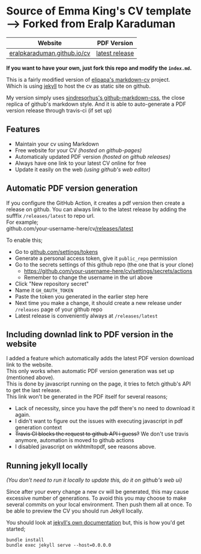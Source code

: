 [eralpkaraduman.github.io/cv]: https://eralpkaraduman.github.io/cv
[latest release]: https://github.com/eralpkaraduman/cv/releases/latest

# Source of Emma King's CV template --> Forked from Eralp Karaduman

| Website                       | PDF Version      |
|----------------------------   |------------------|
| [eralpkaraduman.github.io/cv] | [latest release] |

**If you want to have your own, just fork this repo and modify the `index.md`.**

This is a fairly modified version of
[elipapa's markdown-cv](http://elipapa.github.io/markdown-cv) project.  
Which is using [jekyll](https://jekyllrb.com) to host the cv as static site on github.

My version simply uses
[sindresorhus's github-markdown-css](https://github.com/sindresorhus/github-markdown-css), the close
replica of github's markdown style. And it is able to auto-generate a PDF version release through travis-ci (if set up)


## Features
- Maintain your cv using Markdown
- Free website for your CV _(hosted on github-pages)_
- Automaticaly updated PDF version _(hosted on github releases)_
- Always have one link to your latest CV online for free
- Update it easily on the web _(using github's web editor)_


## Automatic PDF version generation

If you configure the GitHub Action, it creates a pdf version then create a release on github. You can always link to the latest release by adding the sufffix `/releases/latest` to repo url.  
For example;  
github.com/your-username-here/cv[/releases/latest](https://github.com/eralpkaraduman/cv/releases/latest)

To enable this;  
- Go to [github.com/settings/tokens](https://github.com/settings/tokens)
- Generate a personal access token, give it `public_repo` permission
- Go to the secrets settings of this github repo (the one that is your clone)
  - https://github.com/your-username-here/cv/settings/secrets/actions
  - Remember to change the username in the url above
- Click "New repository secret" 
- Name it `GH_OAUTH_TOKEN`
- Paste the token you generated in the earlier step here
- Next time you make a change, it should create a new release under `/releases` page of your github repo
- Latest release is conveniently always at `/releases/latest`


## Including downlad link to PDF version in the website

I added a feature which automatically adds the latest PDF version download link to the website.   
This only works when automatic PDF version generation was set up (mentioned above).   
This is done by javascript running on the page, it tries to fetch github's API to get the last release.  
This link won't be generated in the PDF itself for several reasons;  
- Lack of necessity, since you have the pdf there's no need to download it again.
- I didn't want to figure out the issues with executing javascript in pdf generation context
- ~~Travis CI blocks the request to github API i guess?~~ We don't use travis anymore, automation is moved to github actions
- I disabled javascript on wkhtmltopdf, see reasons above.


## Running jekyll locally

*(You don't need to run it locally to update this, do it on github's web ui)*    

Since after your every change a new cv will be generated, this may cause excessive number of generations. To avoid this you may choose to make several commits on your local environment. Then push them all at once. To be able to preview the CV you should run Jekyll locally.

You should look at [jekyll's own documentation](https://jekyllrb.com/docs) but,
this is how you'd get started;  

`bundle install`  
`bundle exec jekyll serve --host=0.0.0.0`
